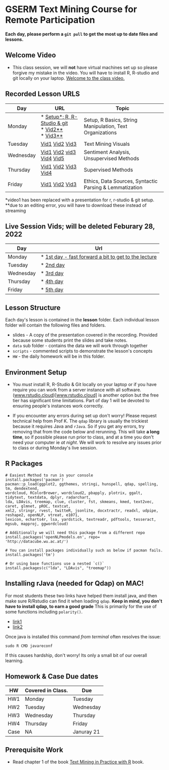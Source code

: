# GSERM Text Mining Course for Remote Participation

**Each day, please perform a `git pull` to get the most up to date files and lessons.**

## Welcome Video

* This class session, we will **not** have virtual machines set up so please forgive my mistake in the video.  You will have to install R, R-studio and git locally on your laptop.
[Welcome to the class video.](https://www.amazon.com/clouddrive/share/wphzBWpcDj3s4N5PzQmZUyq4xCumZtsdKi5FYjBbO0X)

## Recorded Lesson URLS

|Day        | URL   |Topic   |
|-----------|-------|---|
| Monday    | * [Setup*: R, R-Studio & git](https://github.com/kwartler/GSERM_Text_Remote_student/blob/master/student_lessons/A_Setup_Intro_Basics/Day1_setup.pptx?raw=true) <br>* [Vid2**](https://www.amazon.com/clouddrive/share/tuyqzJfhcRlrji3kMrKDFxrTx30FNjmMVfOhzcN4lTO)<br> * [Vid3**](https://www.amazon.com/clouddrive/share/xj3My1KxChRCxVBu5P0HPL7FQO2357AKM9SNfKTtIsB)      |  Setup, R Basics, String Manipulation, Text Organizations |
| Tuesday   | [Vid1](https://www.loom.com/share/cd2854b0007c4d8bb5e799a35309227b?sharedAppSource=shared_library) [Vid2](https://www.loom.com/share/41049b2d4a694d899972c98bb0c30989?sharedAppSource=shared_library) [Vid3](https://www.loom.com/share/cb67587d589946668de6867dff3e32a6?sharedAppSource=shared_library)| Text Mining Visuals   |
| Wednesday | [Vid1](https://www.loom.com/share/ba7b4b37174845bd9d8ab337679bf8ae?sharedAppSource=shared_library) [Vid2](https://www.loom.com/share/3da4a384043b4d238e667ff8ae041dda?sharedAppSource=shared_library) [vid3](https://www.loom.com/share/515e473fb1db47a889533e279fa089be?sharedAppSource=shared_library) [Vid4](https://www.loom.com/share/5ad4dbc235d94bc990bfdb7095b23b36?sharedAppSource=shared_library) [Vid5](https://www.loom.com/share/206e30d96573446596a3f7715575bfbf?sharedAppSource=shared_library)       | Sentiment Analysis, Unsupervised Methods   |
| Thursday  |[Vid1](https://www.loom.com/share/e588883cab3b4acdac7ae01b9b23abe2?sharedAppSource=shared_library) [Vid2](https://www.loom.com/share/73afc3f8d48c4e3795d69b4e3217faf4?sharedAppSource=shared_library)  [Vid3](https://www.loom.com/share/19f769d41d294caba7092caa7c3e1420?sharedAppSource=shared_library) [Vid4](https://www.loom.com/share/d777935817ad4b7ba3880611b6e35425)    | Supervised Methods  |
| Friday    | [Vid1](https://www.loom.com/share/7681ddfe78fe4e58a529286d1e878211?sharedAppSource=shared_library) [Vid2](https://www.loom.com/share/e9ad16389d8749a8a3c7ccc28c95cecb?sharedAppSource=shared_library) [Vid3](https://www.loom.com/share/87f954a992e54f8ea46a99fcf52800ad?sharedAppSource=shared_library)       | Ethics, Data Sources, Syntactic Parsing & Lemmatization  |

*video1 has been replaced with a presentation for r, r-studio & git setup.  
**due to an editing error, you will have to download these instead of streaming

## Live Session Vids; will be deleted Feburary 28, 2022
|Day        | Url| 
|-----------|---|
| Monday    | * [1st day - fast forward a bit to get to the lecture](https://harvard.zoom.us/rec/share/Rcp-H-6mkKlCaHRDHIFXIWFo8qdV0Je5ux8V0P-0aXfsP29w64uuB2U_qSqN0XM4.DGL3ur_d96DCl_8K) |
| Tuesday   | * [2nd day](https://harvard.zoom.us/rec/share/ZYYWXSAE1xMuR9a1bAQhrOhPa48ZKQefbIOlSPTloPsfr7-zoDuPajbzSFrAMHBL.uMkYbKMvtBNFaKYw) |
| Wednesday | * [3rd day](https://harvard.zoom.us/rec/share/tzoG5S64OeYzgcFTCiiEAYYSev1a9G5B5gqUgwfUi6PYGorw08QmA8GSjA3hsrN7.dKHkLO9BJUgDG9r-) |
| Thursday  | * [4th day](https://harvard.zoom.us/rec/share/NVWRxBrs3BHKsMEqNCBsJ_FqOgv2XN5VSCdoHE6hd7gYfHjwY2GSGxfLOxlle1k7.0DYMw3OemmHv5TqO) |
| Friday    | * [5th day](https://harvard.zoom.us/rec/share/s6oxUFNKC1seeUgBYV11kG1d9oNpACfM8zuNeCB8ygmFs4fSnSN5rLKIK4tx3esb.eYAdroL6bjIxRrm4) |


## Lesson Structure
Each day's lesson is contained in the **lesson** folder.  Each individual lesson folder will contain the following files and folders.
 
* slides - A copy of the presentation covered in the recording.  Provided because some students print the slides and take notes.
* `data` sub folder - contains the data we will work through together
* `scripts` - commented scripts to demonstrate the lesson's concepts
* `HW` - the daily homework will be in this folder.

## Environment Setup

* You *must* install R, R-Studio & Git locally on your laptop or if you have require you can work from a server instance with all software.  (www.rstudio.cloud)[www.rstudio.cloud] is another option but the free tier has significant time limitations. Part of day 1 will be devoted to ensuring people's instances work correctly.

- If you encounter any errors during set up don't worry!  Please request technical help from Prof K.  The `qdap` library is usually the trickiest because it requires Java and `rJava`.  So if you get any errors, try removing that from the code below and rerunning.  This will take **a long time**, so if possible please run prior to class, and at a time you don't need your computer ie *at night*.  We will work to resolve any issues prior to class or during Monday's live session.

## R Packages

```
# Easiest Method to run in your console
install.packages('pacman')
pacman::p_load(ggplot2, ggthemes, stringi, hunspell, qdap, spelling, tm, dendextend,
wordcloud, RColorBrewer, wordcloud2, pbapply, plotrix, ggalt, tidytext, textdata, dplyr, radarchart, 
lda, LDAvis, treemap, clue, cluster, fst, skmeans, kmed, text2vec, caret, glmnet, pROC, textcat, 
xml2, stringr, rvest, twitteR, jsonlite, docxtractr, readxl, udpipe, reshape2, openNLP, vtreat, e1071,
lexicon, echarts4r, lsa, yardstick, textreadr, pdftools, tesseract, mgsub, mapproj, ggwordcloud)

# Additionally we will need this package from a different repo
install.packages('openNLPmodels.en', repo= 'http://datacube.wu.ac.at/')

# You can install packages individually such as below if pacman fails.
install.packages('tm')

# Or using base functions use a nested `c()`
install.packages(c("lda", "LDAvis", "treemap"))

```

## Installing rJava (needed for Qdap) on MAC!
For most students these two links have helped them install java, and then make sure R/Rstudio can find it when loading `qdap`.  **Keep in mind, you don't have to install qdap, to earn a good grade** This is primarily for the use of some functions including `polarity()`.

* [link1](https://zhiyzuo.github.io/installation-rJava/)
* [link2](https://stackoverflow.com/questions/63830621/installing-rjava-on-macos-catalina-10-15-6)

Once java is installed this command *from terminal* often resolves the issue:

```
sudo R CMD javareconf
```

If this causes hardship, don't worry! Its only a small bit of our overall learning.


## Homework & Case Due dates

|HW |Covered in Class. |Due       |
|---|------------------|----------|
|HW1|Monday            |Tuesday   |
|HW2|Tuesday           |Wednesday |
|HW3|Wednesday         |Thursday  |
|HW4|Thursday          |Friday    |
|Case|NA               |Januray 21|

## Prerequisite Work
*  Read chapter 1 of the book [Text Mining in Practice with R](https://www.amazon.com/Text-Mining-Practice-Ted-Kwartler/dp/1119282012) book.

